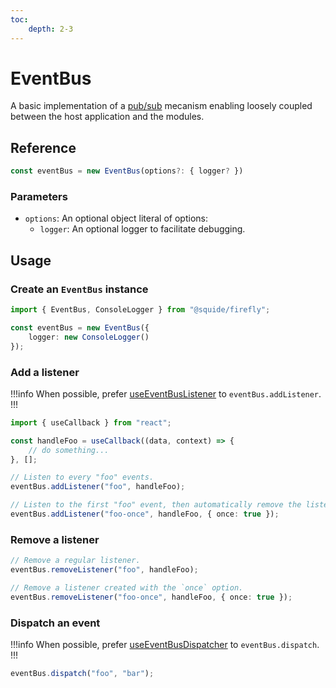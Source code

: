 ```yaml
---
toc:
    depth: 2-3
---
```


# EventBus

A basic implementation of a [pub/sub](https://en.wikipedia.org/wiki/Publish%E2%80%93subscribe_pattern) mecanism enabling loosely coupled between the host application and the modules.

## Reference

```ts
const eventBus = new EventBus(options?: { logger? })
```

### Parameters

- `options`: An optional object literal of options:
    - `logger`: An optional logger to facilitate debugging.

## Usage

### Create an `EventBus` instance

```ts
import { EventBus, ConsoleLogger } from "@squide/firefly";

const eventBus = new EventBus({
    logger: new ConsoleLogger()
});
```

### Add a listener

!!!info
When possible, prefer [useEventBusListener](useEventBusListener.md) to `eventBus.addListener`.
!!!

```ts
import { useCallback } from "react";

const handleFoo = useCallback((data, context) => {
    // do something...
}, [];

// Listen to every "foo" events.
eventBus.addListener("foo", handleFoo);

// Listen to the first "foo" event, then automatically remove the listener.
eventBus.addListener("foo-once", handleFoo, { once: true });
```

### Remove a listener

```ts
// Remove a regular listener.
eventBus.removeListener("foo", handleFoo);

// Remove a listener created with the `once` option.
eventBus.removeListener("foo-once", handleFoo, { once: true });
```

### Dispatch an event

!!!info
When possible, prefer [useEventBusDispatcher](useEventBusListener.md) to `eventBus.dispatch`.
!!!

```ts
eventBus.dispatch("foo", "bar");
```

